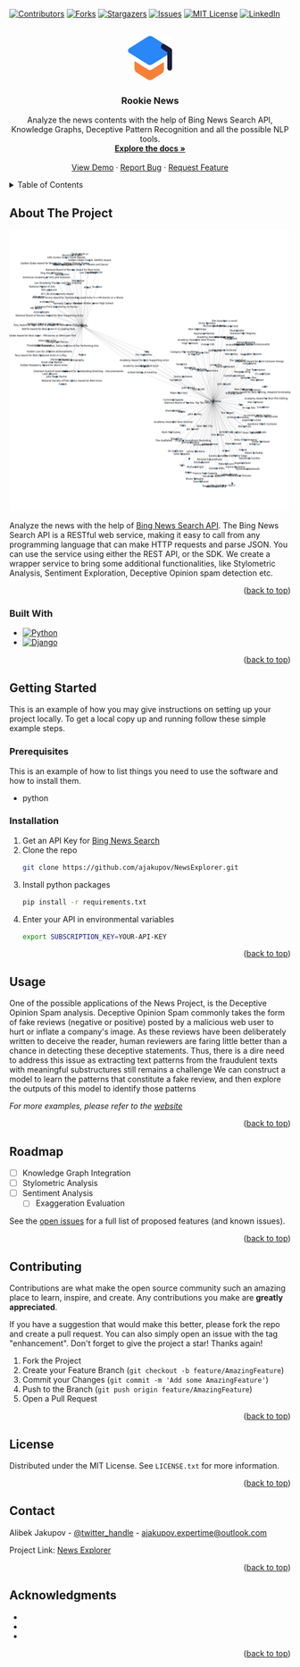 <a name="readme-top"></a>


<!-- PROJECT SHIELDS -->
<!--
*** I'm using markdown "reference style" links for readability.
*** Reference links are enclosed in brackets [ ] instead of parentheses ( ).
*** See the bottom of this document for the declaration of the reference variables
*** for contributors-url, forks-url, etc. This is an optional, concise syntax you may use.
*** https://www.markdownguide.org/basic-syntax/#reference-style-links
-->
[![Contributors][contributors-shield]][contributors-url]
[![Forks][forks-shield]][forks-url]
[![Stargazers][stars-shield]][stars-url]
[![Issues][issues-shield]][issues-url]
[![MIT License][license-shield]][license-url]
[![LinkedIn][linkedin-shield]][linkedin-url]



<!-- PROJECT LOGO -->
<br />
<div align="center">
  <a href="https://github.com/github_username/repo_name">
    <img src="images/logo-news.png" alt="Logo" width="80" height="80">
  </a>

<h3 align="center">Rookie News</h3>

  <p align="center">
    Analyze the news contents with the help of Bing News Search API, Knowledge Graphs, Deceptive Pattern Recognition and
    all the possible NLP tools.
    <br />
    <a href="https://github.com/ajakupov/NewsExplorer"><strong>Explore the docs »</strong></a>
    <br />
    <br />
    <a href="https://github.com/ajakupov/NewsExplorer">View Demo</a>
    ·
    <a href="https://github.com/ajakupov/NewsExplorer/issues">Report Bug</a>
    ·
    <a href="https://github.com/ajakupov/NewsExplorer/issues">Request Feature</a>
  </p>
</div>



<!-- TABLE OF CONTENTS -->
<details>
  <summary>Table of Contents</summary>
  <ol>
    <li>
      <a href="#about-the-project">About The Project</a>
      <ul>
        <li><a href="#built-with">Built With</a></li>
      </ul>
    </li>
    <li>
      <a href="#getting-started">Getting Started</a>
      <ul>
        <li><a href="#prerequisites">Prerequisites</a></li>
        <li><a href="#installation">Installation</a></li>
      </ul>
    </li>
    <li><a href="#usage">Usage</a></li>
    <li><a href="#roadmap">Roadmap</a></li>
    <li><a href="#contributing">Contributing</a></li>
    <li><a href="#license">License</a></li>
    <li><a href="#contact">Contact</a></li>
    <li><a href="#acknowledgments">Acknowledgments</a></li>
  </ol>
</details>



<!-- ABOUT THE PROJECT -->
## About The Project

[![Product Name Screen Shot][product-screenshot]](https://example.com)

Analyze the news with the help of [Bing News Search API](https://learn.microsoft.com/en-us/azure/cognitive-services/bing-news-search/search-the-web?WT.mc_id=AI-MVP-5003429).
The Bing News Search API is a RESTful web service, making it easy to call from any programming language that can make HTTP requests and parse JSON. 
You can use the service using either the REST API, or the SDK.
We create a wrapper service to bring some additional functionalities, like Stylometric Analysis, Sentiment Exploration, Deceptive Opinion spam detection etc.


<p align="right">(<a href="#readme-top">back to top</a>)</p>



### Built With

* [![Python][Python-logo]][Python-url]
* [![Django][Django-logo]][Django-url]


<p align="right">(<a href="#readme-top">back to top</a>)</p>



<!-- GETTING STARTED -->
## Getting Started

This is an example of how you may give instructions on setting up your project locally.
To get a local copy up and running follow these simple example steps.

### Prerequisites

This is an example of how to list things you need to use the software and how to install them.
* python

### Installation

1. Get an API Key for [Bing News Search](https://learn.microsoft.com/en-us/azure/cognitive-services/bing-news-search/search-the-web?WT.mc_id=AI-MVP-5003429)
2. Clone the repo
   ```sh
   git clone https://github.com/ajakupov/NewsExplorer.git
   ```
3. Install python packages
   ```sh
   pip install -r requirements.txt
   ```
4. Enter your API in environmental variables
   ```sh
   export SUBSCRIPTION_KEY=YOUR-API-KEY
   ```

<p align="right">(<a href="#readme-top">back to top</a>)</p>



<!-- USAGE EXAMPLES -->
## Usage

One of the possible applications of the News Project, is the Deceptive Opinion Spam analysis. 
Deceptive Opinion Spam commonly takes the form of fake reviews (negative or positive) posted by a malicious web user to hurt or inflate a company's image. 
As these reviews have been deliberately written to deceive the reader, human reviewers are faring little better than a chance in detecting these deceptive statements. 
Thus, there is a dire need to address this issue as extracting text patterns from the fraudulent texts with meaningful substructures still remains a challenge
We can construct a model to learn the patterns that constitute a fake review, and then explore the outputs of this model to identify those patterns

_For more examples, please refer to the [website](https://www.alirookie.com)_

<p align="right">(<a href="#readme-top">back to top</a>)</p>



<!-- ROADMAP -->
## Roadmap

- [ ] Knowledge Graph Integration
- [ ] Stylometric Analysis
- [ ] Sentiment Analysis
    - [ ] Exaggeration Evaluation

See the [open issues](https://github.com/ajakupov/NewsExplorer/issues) for a full list of proposed features (and known issues).

<p align="right">(<a href="#readme-top">back to top</a>)</p>



<!-- CONTRIBUTING -->
## Contributing

Contributions are what make the open source community such an amazing place to learn, inspire, and create. Any contributions you make are **greatly appreciated**.

If you have a suggestion that would make this better, please fork the repo and create a pull request. You can also simply open an issue with the tag "enhancement".
Don't forget to give the project a star! Thanks again!

1. Fork the Project
2. Create your Feature Branch (`git checkout -b feature/AmazingFeature`)
3. Commit your Changes (`git commit -m 'Add some AmazingFeature'`)
4. Push to the Branch (`git push origin feature/AmazingFeature`)
5. Open a Pull Request

<p align="right">(<a href="#readme-top">back to top</a>)</p>



<!-- LICENSE -->
## License

Distributed under the MIT License. See `LICENSE.txt` for more information.

<p align="right">(<a href="#readme-top">back to top</a>)</p>



<!-- CONTACT -->
## Contact

Alibek Jakupov - [@twitter_handle](https://twitter.com/ajakupov1) - ajakupov.expertime@outlook.com

Project Link: [News Explorer](https://github.com/ajakupov/NewsExplorer)

<p align="right">(<a href="#readme-top">back to top</a>)</p>



<!-- ACKNOWLEDGMENTS -->
## Acknowledgments

* []()
* []()
* []()

<p align="right">(<a href="#readme-top">back to top</a>)</p>



<!-- MARKDOWN LINKS & IMAGES -->
<!-- https://www.markdownguide.org/basic-syntax/#reference-style-links -->
[contributors-shield]: https://img.shields.io/github/contributors/ajakupov/NewsExplorer.svg?style=for-the-badge
[contributors-url]: https://github.com/ajakupov/NewsExplorer/graphs/contributors
[forks-shield]: https://img.shields.io/github/forks/ajakupov/NewsExplorer.svg?style=for-the-badge
[forks-url]: https://github.com/ajakupov/NewsExplorer/network/members
[stars-shield]: https://img.shields.io/github/stars/ajakupov/NewsExplorer.svg?style=for-the-badge
[stars-url]: https://github.com/ajakupov/NewsExplorer/stargazers
[issues-shield]: https://img.shields.io/github/issues/ajakupov/NewsExplorer.svg?style=for-the-badge
[issues-url]: https://github.com/ajakupov/NewsExplorer/issues
[license-shield]: https://img.shields.io/github/license/ajakupov/NewsExplorer.svg?style=for-the-badge
[license-url]: https://github.com/ajakupov/NewsExplorer/blob/master/LICENSE.txt
[linkedin-shield]: https://img.shields.io/badge/-LinkedIn-black.svg?style=for-the-badge&logo=linkedin&colorB=555
[linkedin-url]: https://www.linkedin.com/in/alibek-jakupov-30305b61/
[product-screenshot]: images/screenshot.png
[Next.js]: https://img.shields.io/badge/next.js-000000?style=for-the-badge&logo=nextdotjs&logoColor=white
[Next-url]: https://nextjs.org/
[React.js]: https://img.shields.io/badge/React-20232A?style=for-the-badge&logo=react&logoColor=61DAFB
[React-url]: https://reactjs.org/
[Vue.js]: https://img.shields.io/badge/Vue.js-35495E?style=for-the-badge&logo=vuedotjs&logoColor=4FC08D
[Vue-url]: https://vuejs.org/
[Angular.io]: https://img.shields.io/badge/Angular-DD0031?style=for-the-badge&logo=angular&logoColor=white
[Angular-url]: https://angular.io/
[Svelte.dev]: https://img.shields.io/badge/Svelte-4A4A55?style=for-the-badge&logo=svelte&logoColor=FF3E00
[Svelte-url]: https://svelte.dev/
[Laravel.com]: https://img.shields.io/badge/Laravel-FF2D20?style=for-the-badge&logo=laravel&logoColor=white
[Laravel-url]: https://laravel.com
[Bootstrap.com]: https://img.shields.io/badge/Bootstrap-563D7C?style=for-the-badge&logo=bootstrap&logoColor=white
[Bootstrap-url]: https://getbootstrap.com
[JQuery.com]: https://img.shields.io/badge/jQuery-0769AD?style=for-the-badge&logo=jquery&logoColor=white
[JQuery-url]: https://jquery.com 
[Python-logo]: https://img.shields.io/badge/python-0769AD?style=for-the-badge&logo=python&logoColor=white
[Python-url]: https://www.python.org
[Django-logo]: https://img.shields.io/badge/django-35495E?style=for-the-badge&logo=django&logoColor=4FC08D
[Django-url]: https://www.djangoproject.com